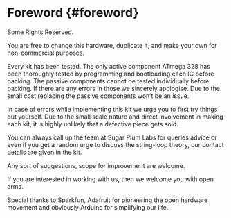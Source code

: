 # Foreword {#foreword}

Some Rights Reserved.

You are free to change this hardware, duplicate it, and make your own for non-commercial purposes.

Every kit has been tested. The only active component ATmega 328 has been thoroughly tested by programming and bootloading each IC before packing. The passive components cannot be tested individually before packing. If there are any errors in those we sincerely apologise. Due to the small cost replacing the passive components won’t be an issue.

In case of errors while implementing this kit we urge you to first try things out yourself. Due to the small scale nature and direct involvement in making each kit, it is highly unlikely that a defective piece gets sold.

You can always call up the team at Sugar Plum Labs for queries advice or even if you get a random urge to discuss the string-loop theory, our contact details are given in the kit.

Any sort of suggestions, scope for improvement are welcome.

If you are interested in working with us, then we welcome you with open arms.

Special thanks to Sparkfun, Adafruit for pioneering the open hardware movement and obviously Arduino for simplifying our life.